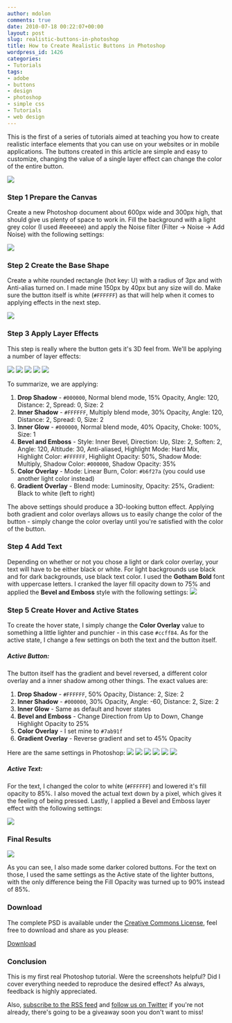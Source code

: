 ```yaml
---
author: mdolon
comments: true
date: 2010-07-18 00:22:07+00:00
layout: post
slug: realistic-buttons-in-photoshop
title: How to Create Realistic Buttons in Photoshop
wordpress_id: 1426
categories:
- Tutorials
tags:
- adobe
- buttons
- design
- photoshop
- simple css
- Tutorials
- web design
---
```


This is the first of a series of tutorials aimed at teaching you how to create realistic interface elements that you can use on your websites or in mobile applications.  The buttons created in this article are simple and easy to customize, changing the value of a single layer effect can change the color of the entire button.

![](http://devgrow.s3.amazonaws.com/assets/images/all-buttons.jpg)

### Step 1 Prepare the Canvas

Create a new Photoshop document about 600px wide and 300px high, that should give us plenty of space to work in.  Fill the background with a light grey color (I used #eeeeee) and apply the Noise filter (Filter -> Noise -> Add Noise) with the following settings:

![](http://devgrow.s3.amazonaws.com/assets/images/noise.jpg)

### Step 2 Create the Base Shape

Create a white rounded rectangle (hot key: U) with a radius of 3px and with Anti-alias turned on.  I made mine 150px by 40px but any size will do.  Make sure the button itself is white (`#FFFFFF`) as that will help when it comes to applying effects in the next step.

![](http://devgrow.s3.amazonaws.com/assets/images/blank-button.jpg)

### Step 3 Apply Layer Effects

This step is really where the button gets it's 3D feel from.  We'll be applying a number of layer effects:

![](http://devgrow.s3.amazonaws.com/assets/images/drop-shadoiw.jpg)
![](http://devgrow.s3.amazonaws.com/assets/images/inner-glow.jpg)
![](http://devgrow.s3.amazonaws.com/assets/images/bevel-emboss.jpg)
![](http://devgrow.s3.amazonaws.com/assets/images/color-overlay.jpg)
![](http://devgrow.s3.amazonaws.com/assets/images/gradient-overlay.jpg)

To summarize, we are applying:

  1. **Drop Shadow** - `#000000`, Normal blend mode, 15% Opacity, Angle: 120, Distance: 2, Spread: 0, Size: 2
  2. **Inner Shadow** - `#FFFFFF`, Multiply blend mode, 30% Opacity, Angle: 120, Distance: 2, Spread: 0, Size: 2
  3. **Inner Glow** - `#000000`, Normal blend mode, 40% Opacity, Choke: 100%, Size: 1
  4. **Bevel and Emboss** - Style: Inner Bevel, Direction: Up, SIze: 2, Soften: 2, Angle: 120, Altitude: 30, Anti-aliased, Highlight Mode: Hard Mix, Highlight Color: `#FFFFFF`, Highlight Opacity: 50%, Shadow Mode: Multiply, Shadow Color: `#000000`, Shadow Opacity: 35%
  5. **Color Overlay** - Mode: Linear Burn, Color: `#b6f27a` (you could use another light color instead)
  6. **Gradient Overlay** - Blend mode: Luminosity, Opacity: 25%, Gradient: Black to white (left to right)

The above settings should produce a 3D-looking button effect.  Applying both gradient and color overlays allows us to easily change the color of the button - simply change the color overlay until you're satisfied with the color of the button.

### Step 4 Add Text

Depending on whether or not you chose a light or dark color overlay, your text will have to be either black or white.  For light backgrounds use black and for dark backgrounds, use black text color.  I used the **Gotham Bold** font with uppercase letters.  I cranked the layer fill opacity down to 75% and applied the **Bevel and Emboss** style with the following settings:
![](http://devgrow.s3.amazonaws.com/assets/images/letter-effects.jpg)

### Step 5 Create Hover and Active States

To create the hover state, I simply change the **Color Overlay** value to something a little lighter and punchier - in this case `#ccff84`.  As for the active state, I change a few settings on both the text and the button itself.

##### Active Button:

The button itself has the gradient and bevel reversed, a different color overlay and a inner shadow among other things.  The exact values are:

  1. **Drop Shadow** - `#FFFFFF`, 50% Opacity, Distance: 2, Size: 2
  2. **Inner Shadow** - `#000000`, 30% Opacity, Angle: -60, Distance: 2, Size: 2
  3. **Inner Glow** - Same as default and hover states
  4. **Bevel and Emboss** - Change Direction from Up to Down, Change Highlight Opacity to 25%
  5. **Color Overlay** - I set mine to `#7ab91f`
  6. **Gradient Overlay** - Reverse gradient and set to 45% Opacity

Here are the same settings in Photoshop:
![](http://devgrow.s3.amazonaws.com/assets/images/active-drop-shadow.jpg)
![](http://devgrow.s3.amazonaws.com/assets/images/active-inner-shadow.jpg)
![](http://devgrow.s3.amazonaws.com/assets/images/active-inner-glow.jpg)
![](http://devgrow.s3.amazonaws.com/assets/images/active-bevel.jpg)
![](http://devgrow.s3.amazonaws.com/assets/images/active-color-overlay.jpg)
![](http://devgrow.s3.amazonaws.com/assets/images/active-gradient.jpg)

##### Active Text:

For the text, I changed the color to white (`#FFFFFF`) and lowered it's fill opacity to 85%.  I also moved the actual text down by a pixel, which gives it the feeling of being pressed.  Lastly, I applied a Bevel and Emboss layer effect with the following settings:

![](http://devgrow.s3.amazonaws.com/assets/images/active-text.jpg)

### Final Results

![](http://devgrow.s3.amazonaws.com/assets/images/all-buttons.jpg)

As you can see, I also made some darker colored buttons.  For the text on those, I used the same settings as the Active state of the lighter buttons, with the only difference being the Fill Opacity was turned up to 90% instead of 85%.

### Download

The complete PSD is available under the [Creative Commons License](http://creativecommons.org/licenses/by/3.0/us/), feel free to download and share as you please:

<div class="download">
  <a href="http://demos.devgrow.com/buttons.zip" class="button primary">Download</a>
</div>

### Conclusion

This is my first real Photoshop tutorial.  Were the screenshots helpful?  Did I cover everything needed to reproduce the desired effect?  As always, feedback is highly appreciated.

Also, [subscribe to the RSS feed](http://feeds.feedburner.com/devgrow) and [follow us on Twitter](http://twitter.com/ThinkDevGrow) if you're not already, there's going to be a giveaway soon you don't want to miss!
